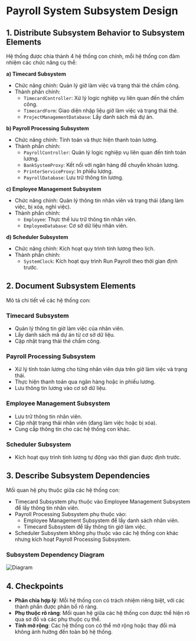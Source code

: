# Payroll System Subsystem Design
## 1. Distribute Subsystem Behavior to Subsystem Elements
Hệ thống được chia thành 4 hệ thống con chính, mỗi hệ thống con đảm nhiệm các chức năng cụ thể:

**a) Timecard Subsystem**
- Chức năng chính: Quản lý giờ làm việc và trạng thái thẻ chấm công.
- Thành phần chính:
  - `TimecardController`: Xử lý logic nghiệp vụ liên quan đến thẻ chấm công.
  - `TimecardForm`: Giao diện nhập liệu giờ làm việc và trạng thái thẻ.
  - `ProjectManagementDatabase`: Lấy danh sách mã dự án.
    
**b) Payroll Processing Subsystem**
- Chức năng chính: Tính toán và thực hiện thanh toán lương.
- Thành phần chính:
  - `PayrollController`: Quản lý logic nghiệp vụ liên quan đến tính toán lương.
  - `BankSystemProxy`: Kết nối với ngân hàng để chuyển khoản lương.
  - `PrinterServiceProxy`: In phiếu lương.
  - `PayrollDatabase`: Lưu trữ thông tin lương.
    
**c) Employee Management Subsystem**
- Chức năng chính: Quản lý thông tin nhân viên và trạng thái (đang làm việc, bị xóa, nghỉ việc).
- Thành phần chính:
  - `Employee`: Thực thể lưu trữ thông tin nhân viên.
  - `EmployeeDatabase`: Cơ sở dữ liệu nhân viên.
    
**d) Scheduler Subsystem**
- Chức năng chính: Kích hoạt quy trình tính lương theo lịch.
- Thành phần chính:
  - `SystemClock`: Kích hoạt quy trình Run Payroll theo thời gian định trước.
## 2. Document Subsystem Elements
Mô tả chi tiết về các hệ thống con:

### Timecard Subsystem
- Quản lý thông tin giờ làm việc của nhân viên.
- Lấy danh sách mã dự án từ cơ sở dữ liệu.
- Cập nhật trạng thái thẻ chấm công.
### Payroll Processing Subsystem
- Xử lý tính toán lương cho từng nhân viên dựa trên giờ làm việc và trạng thái.
- Thực hiện thanh toán qua ngân hàng hoặc in phiếu lương.
- Lưu thông tin lương vào cơ sở dữ liệu.
### Employee Management Subsystem
- Lưu trữ thông tin nhân viên.
- Cập nhật trạng thái nhân viên (đang làm việc hoặc bị xóa).
- Cung cấp thông tin cho các hệ thống con khác.
### Scheduler Subsystem
- Kích hoạt quy trình tính lương tự động vào thời gian được định trước.
## 3. Describe Subsystem Dependencies
Mối quan hệ phụ thuộc giữa các hệ thống con:
- Timecard Subsystem phụ thuộc vào Employee Management Subsystem để lấy thông tin nhân viên.
- Payroll Processing Subsystem phụ thuộc vào:
  - Employee Management Subsystem để lấy danh sách nhân viên.
  - Timecard Subsystem để lấy thông tin giờ làm việc.
- Scheduler Subsystem không phụ thuộc vào các hệ thống con khác nhưng kích hoạt Payroll Processing Subsystem.
### Subsystem Dependency Diagram
![Diagram](https://www.planttext.com/api/plantuml/png/Z99DJiCm48NtFiMe-rwW2rHHg402gL8giK1PJ9qXTUEVQkmW8iJ9M70ahe2R7ng8aLXwvitttepy-Vwnz04vr4QB8yeAIuBPLXcIo0LazSutFf2PmQi0U1mQAsS3Ews9yt5vxTYqXGsx0ybmZpRo3DbmXG5tw2aNR-Biiy7cH84eb-IzikN4iPVyChn4MsMjB8w-DBsdie4u8tvMaaRrZf1ES6sEsZL4S8uwYJ1eyl4ZZSladeewffn0khGhxMJLZgHE2VFvHS815h2c8FVm7VRMFZcHECs_0NVAXxy1gMW3ui5n1JUkPYz-xDHD9eWBsB8gotYIlYcMP8lJT_i2003__mC0)
## 4. Checkpoints
- **Phân chia hợp lý**: Mỗi hệ thống con có trách nhiệm riêng biệt, với các thành phần được phân bổ rõ ràng.
- **Phụ thuộc rõ ràng**: Mối quan hệ giữa các hệ thống con được thể hiện rõ qua sơ đồ và các phụ thuộc cụ thể.
- **Tính mở rộng**: Các hệ thống con có thể mở rộng hoặc thay đổi mà không ảnh hưởng đến toàn bộ hệ thống.
